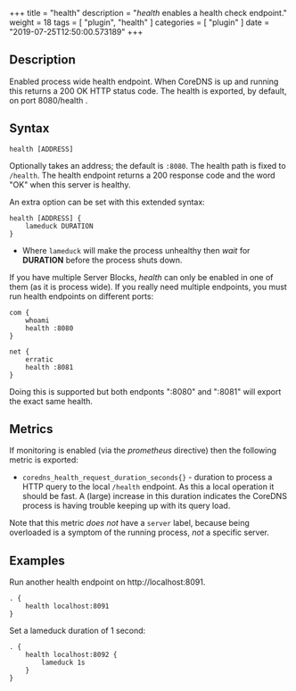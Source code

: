 +++
title = "health"
description = "*health* enables a health check endpoint."
weight = 18
tags = [ "plugin", "health" ]
categories = [ "plugin" ]
date = "2019-07-25T12:50:00.573189"
+++

## Description

Enabled process wide health endpoint. When CoreDNS is up and running this returns a 200 OK HTTP
status code. The health is exported, by default, on port 8080/health .

## Syntax

~~~
health [ADDRESS]
~~~

Optionally takes an address; the default is `:8080`. The health path is fixed to `/health`. The
health endpoint returns a 200 response code and the word "OK" when this server is healthy.

An extra option can be set with this extended syntax:

~~~
health [ADDRESS] {
    lameduck DURATION
}
~~~

* Where `lameduck` will make the process unhealthy then *wait* for **DURATION** before the process
  shuts down.

If you have multiple Server Blocks, *health* can only be enabled in one of them (as it is process
wide). If you really need multiple endpoints, you must run health endpoints on different ports:

~~~ corefile
com {
    whoami
    health :8080
}

net {
    erratic
    health :8081
}
~~~

Doing this is supported but both endponts ":8080" and ":8081" will export the exact same health.

## Metrics

If monitoring is enabled (via the *prometheus* directive) then the following metric is exported:

 *  `coredns_health_request_duration_seconds{}` - duration to process a HTTP query to the local
    `/health` endpoint. As this a local operation it should be fast. A (large) increase in this
    duration indicates the CoreDNS process is having trouble keeping up with its query load.

Note that this metric *does not* have a `server` label, because being overloaded is a symptom of
the running process, *not* a specific server.

## Examples

Run another health endpoint on http://localhost:8091.

~~~ corefile
. {
    health localhost:8091
}
~~~

Set a lameduck duration of 1 second:

~~~ corefile
. {
    health localhost:8092 {
        lameduck 1s
    }
}
~~~
